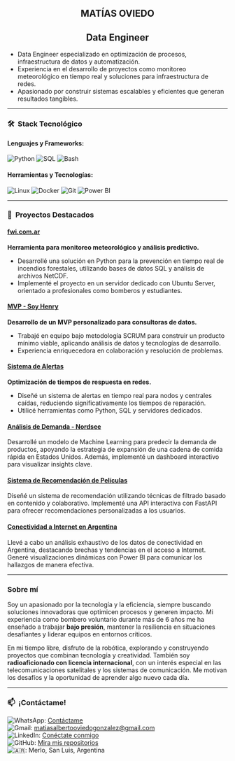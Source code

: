 <h2 align="center">
MATÍAS OVIEDO
</h2>

<h2 align="center">
Data Engineer
</h2>

- Data Engineer especializado en optimización de procesos, infraestructura de datos y automatización.  
- Experiencia en el desarrollo de proyectos como monitoreo meteorológico en tiempo real y soluciones para infraestructura de redes.  
- Apasionado por construir sistemas escalables y eficientes que generan resultados tangibles.

---

### 🛠 &nbsp;Stack Tecnológico
#### **Lenguajes y Frameworks:**
![Python](https://img.shields.io/badge/-Python-3776AB?style=flat&logo=python&logoColor=white)
![SQL](https://img.shields.io/badge/-SQL-4479A1?style=flat&logo=mysql&logoColor=white)
![Bash](https://img.shields.io/badge/-Bash-4EAA25?style=flat&logo=gnu-bash&logoColor=white)

#### **Herramientas y Tecnologías:**
![Linux](https://img.shields.io/badge/-Linux-FCC624?style=flat&logo=linux&logoColor=black)
![Docker](https://img.shields.io/badge/-Docker-2496ED?style=flat&logo=docker&logoColor=white)
![Git](https://img.shields.io/badge/-Git-F05032?style=flat&logo=git&logoColor=white)
![Power BI](https://img.shields.io/badge/-Power%20BI-F2C811?style=flat&logo=power-bi&logoColor=black)

---

### 🚀 &nbsp;Proyectos Destacados
#### [fwi.com.ar](https://github.com/matiasoviedo28/fwi)
**Herramienta para monitoreo meteorológico y análisis predictivo.**  
- Desarrollé una solución en Python para la prevención en tiempo real de incendios forestales, utilizando bases de datos SQL y análisis de archivos NetCDF.  
- Implementé el proyecto en un servidor dedicado con Ubuntu Server, orientado a profesionales como bomberos y estudiantes.

#### [MVP - Soy Henry](https://github.com/matiasoviedo28/mvp-henry)
**Desarrollo de un MVP personalizado para consultoras de datos.**  
- Trabajé en equipo bajo metodología SCRUM para construir un producto mínimo viable, aplicando análisis de datos y tecnologías de desarrollo.  
- Experiencia enriquecedora en colaboración y resolución de problemas.

#### [**Sistema de Alertas**](https://github.com/matiasoviedo28/sistema-alertas)
**Optimización de tiempos de respuesta en redes.**  
- Diseñé un sistema de alertas en tiempo real para nodos y centrales caídas, reduciendo significativamente los tiempos de reparación.  
- Utilicé herramientas como Python, SQL y servidores dedicados.

#### [**Análisis de Demanda - Nordsee**](https://github.com/matiasoviedo28/Proyecto_Final_Yelp) 
Desarrollé un modelo de Machine Learning para predecir la demanda de productos, apoyando la estrategia de expansión de una cadena de comida rápida en Estados Unidos. Además, implementé un dashboard interactivo para visualizar insights clave.

#### [**Sistema de Recomendación de Películas**](https://github.com/matiasoviedo28/P_I_1_HENRY)
Diseñé un sistema de recomendación utilizando técnicas de filtrado basado en contenido y colaborativo. Implementé una API interactiva con FastAPI para ofrecer recomendaciones personalizadas a los usuarios.

#### [**Conectividad a Internet en Argentina**](https://github.com/matiasoviedo28/P_I_2_HENRY)
Llevé a cabo un análisis exhaustivo de los datos de conectividad en Argentina, destacando brechas y tendencias en el acceso a Internet. Generé visualizaciones dinámicas con Power BI para comunicar los hallazgos de manera efectiva.

---

### **Sobre mí**
Soy un apasionado por la tecnología y la eficiencia, siempre buscando soluciones innovadoras que optimicen procesos y generen impacto. Mi experiencia como bombero voluntario durante más de 6 años me ha enseñado a trabajar **bajo presión**, mantener la resiliencia en situaciones desafiantes y liderar equipos en entornos críticos.

En mi tiempo libre, disfruto de la robótica, explorando y construyendo proyectos que combinan tecnología y creatividad. También soy **radioaficionado con licencia internacional**, con un interés especial en las telecomunicaciones satelitales y los sistemas de comunicación. Me motivan los desafíos y la oportunidad de aprender algo nuevo cada día.

---

### 📫 &nbsp;¡Contáctame!

![WhatsApp](https://img.shields.io/badge/-WhatsApp-25D366?style=flat&logo=whatsapp&logoColor=white): [Contáctame](https://wa.me/5492665039370?text=¡Hola%20Matías!%20Estoy%20interesado%20en%20contactarte)  
![Gmail](https://img.shields.io/badge/-Gmail-D14836?style=flat&logo=gmail&logoColor=white): matiasalbertooviedogonzalez@gmail.com  
![LinkedIn](https://img.shields.io/badge/-LinkedIn-0A66C2?style=flat&logo=linkedin&logoColor=white): [Conéctate conmigo](https://www.linkedin.com/in/matias-alberto-oviedo-gonzalez/)  
![GitHub](https://img.shields.io/badge/-GitHub-181717?style=flat&logo=github&logoColor=white): [Mira mis repositorios](https://github.com/matiasoviedo28)  
![🇦🇷](https://img.shields.io/badge/-Ubicación-1E90FF?style=flat&logo=google-maps&logoColor=white): Merlo, San Luis, Argentina


